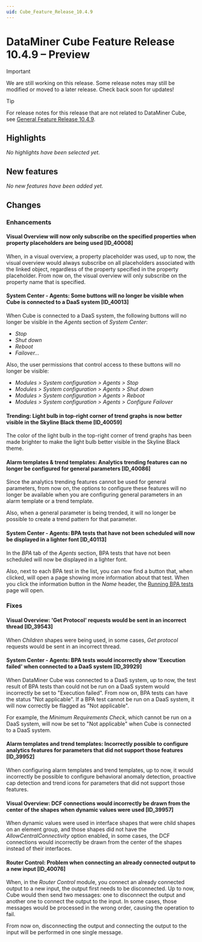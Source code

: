 ```yaml
---
uid: Cube_Feature_Release_10.4.9
---
```


# DataMiner Cube Feature Release 10.4.9 – Preview

> [!IMPORTANT]
> We are still working on this release. Some release notes may still be modified or moved to a later release. Check back soon for updates!

> [!TIP]
> For release notes for this release that are not related to DataMiner Cube, see [General Feature Release 10.4.9](xref:General_Feature_Release_10.4.9).

## Highlights

*No highlights have been selected yet.*

## New features

*No new features have been added yet.*

## Changes

### Enhancements

#### Visual Overview will now only subscribe on the specified properties when property placeholders are being used [ID_40008]

<!-- MR 10.3.0 [CU18] / 10.4.0 [CU6] - FR 10.4.9 -->

When, in a visual overview, a property placeholder was used, up to now, the visual overview would always subscribe on all placeholders associated with the linked object, regardless of the property specified in the property placeholder. From now on, the visual overview will only subscribe on the property name that is specified.

#### System Center - Agents: Some buttons will no longer be visible when Cube is connected to a DaaS system [ID_40013]

<!-- MR 10.3.0 [CU18] / 10.4.0 [CU6] - FR 10.4.9 -->

When Cube is connected to a DaaS system, the following buttons will no longer be visible in the *Agents* section of *System Center*:

- *Stop*
- *Shut down*
- *Reboot*
- *Failover...*

Also, the user permissions that control access to these buttons will no longer be visible:

- *Modules > System configuration > Agents > Stop*
- *Modules > System configuration > Agents > Shut down*
- *Modules > System configuration > Agents > Reboot*
- *Modules > System configuration > Agents > Configure Failover*

#### Trending: Light bulb in top-right corner of trend graphs is now better visible in the Skyline Black theme [ID_40059]

<!-- MR 10.3.0 [CU18] / 10.4.0 [CU6] - FR 10.4.9 -->

The color of the light bulb in the top-right corner of trend graphs has been made brighter to make the light bulb better visible in the Skyline Black theme.

#### Alarm templates & trend templates: Analytics trending features can no longer be configured for general parameters [ID_40086]

<!-- MR 10.3.0 [CU18] / 10.4.0 [CU6] - FR 10.4.9 -->

Since the analytics trending features cannot be used for general parameters, from now on, the options to configure these features will no longer be available when you are configuring general parameters in an alarm template or a trend template.

Also, when a general parameter is being trended, it will no longer be possible to create a trend pattern for that parameter.

#### System Center - Agents: BPA tests that have not been scheduled will now be displayed in a lighter font [ID_40113]

<!-- MR 10.3.0 [CU18] / 10.4.0 [CU6] - FR 10.4.9 -->

In the *BPA* tab of the *Agents* section, BPA tests that have not been scheduled will now be displayed in a lighter font.

Also, next to each BPA test in the list, you can now find a button that, when clicked, will open a page showing more information about that test. When you click the information button in the *Name* header, the [Running BPA tests](xref:Running_BPA_tests) page will open.

### Fixes

#### Visual Overview: 'Get Protocol' requests would be sent in an incorrect thread [ID_39543]

<!-- MR 10.3.0 [CU18] / 10.4.0 [CU6] - FR 10.4.9 -->

When *Children* shapes were being used, in some cases, *Get protocol* requests would be sent in an incorrect thread.

#### System Center - Agents: BPA tests would incorrectly show 'Execution failed' when connected to a DaaS system [ID_39929]

<!-- MR 10.3.0 [CU18] / 10.4.0 [CU6] - FR 10.4.9 -->

When DataMiner Cube was connected to a DaaS system, up to now, the test result of BPA tests than could not be run on a DaaS system would incorrectly be set to "Execution failed". From now on, BPA tests can have the status "Not applicable". If a BPA test cannot be run on a DaaS system, it will now correctly be flagged as "Not applicable".

For example, the *Minimum Requirements Check*, which cannot be run on a DaaS system, will now be set to "Not applicable" when Cube is connected to a DaaS system.

#### Alarm templates and trend templates: Incorrectly possible to configure analytics features for parameters that did not support those features [ID_39952]

<!-- MR 10.3.0 [CU18]/10.4.0 [CU6] - FR 10.4.9 -->

When configuring alarm templates and trend templates, up to now, it would incorrectly be possible to configure behavioral anomaly detection, proactive cap detection and trend icons for parameters that did not support those features.

#### Visual Overview: DCF connections would incorrectly be drawn from the center of the shapes when dynamic values were used [ID_39957]

<!-- MR 10.3.0 [CU18]/10.4.0 [CU6] - FR 10.4.9 -->

When dynamic values were used in interface shapes that were child shapes on an element group, and those shapes did not have the *AllowCentralConnectivity* option enabled, in some cases, the DCF connections would incorrectly be drawn from the center of the shapes instead of their interfaces.

#### Router Control: Problem when connecting an already connected output to a new input [ID_40076]

<!-- MR 10.3.0 [CU18]/10.4.0 [CU6] - FR 10.4.9 -->

When, in the *Router Control* module, you connect an already connected output to a new input, the output first needs to be disconnected. Up to now, Cube would then send two messages: one to disconnect the output and another one to connect the output to the input. In some cases, those messages would be processed in the wrong order, causing the operation to fail.

From now on, disconnecting the output and connecting the output to the input will be performed in one single message.
